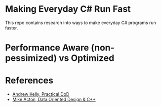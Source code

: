 # Making Everyday C# Run Fast

This repo contains research into ways to make everyday C# programs run faster.

# Performance Aware (non-pessimized)  vs Optimized

# References
- [Andrew Kelly, Practical DoD](https://vimeo.com/649009599)
- [Mike Acton, Data Oriented Design & C++](https://www.youtube.com/watch?v=rX0ItVEVjHc)
